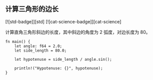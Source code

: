 ## 计算三角形的边长

[![std-badge]][std] [![cat-science-badge]][cat-science]

计算直角三角形斜边的长度，其中斜边的角度为 2 弧度，对边长度为 80。

```rust,edition2018
fn main() {
    let angle: f64 = 2.0;
    let side_length = 80.0;

    let hypotenuse = side_length / angle.sin();

    println!("Hypotenuse: {}", hypotenuse);
}
```
